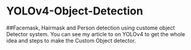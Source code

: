 # YOLOv4-Object-Detection
##Facemask, Hairmask and Person detection using custome object Detector system.
You can see my article to on YOLOv4 to get the whole idea and steps to make the Custom Object detector.
